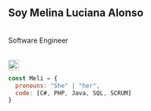 <h2>Soy Melina Luciana Alonso</h2>
</br>Software Engineer
</em></p>

<br/>
<a href="https://www.linkedin.com/in/melina-alonso-379780349/">
  <img align="left" alt="Linkedin" width="22px" src="https://cdn.jsdelivr.net/npm/simple-icons@v3/icons/linkedin.svg" />
</a>
<br/>

```javascript
const Meli = {
  pronouns: "She" | "her",
  code: [C#, PHP, Java, SQL, SCRUM]
}
```

